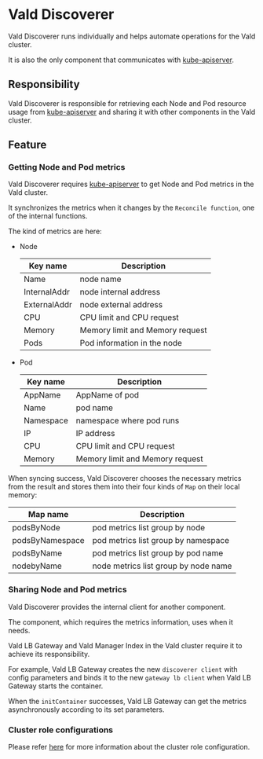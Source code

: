 # Vald Discoverer

Vald Discoverer runs individually and helps automate operations for the Vald cluster.

It is also the only component that communicates with [kube-apiserver](https://kubernetes.io/docs/reference/command-line-tools-reference/kube-apiserver/).

## Responsibility

Vald Discoverer is responsible for retrieving each Node and Pod resource usage from [kube-apiserver](https://kubernetes.io/docs/reference/command-line-tools-reference/kube-apiserver/) and sharing it with other components in the Vald cluster.

## Feature

### Getting Node and Pod metrics

Vald Discoverer requires [kube-apiserver](https://kubernetes.io/docs/reference/command-line-tools-reference/kube-apiserver/) to get Node and Pod metrics in the Vald cluster.

It synchronizes the metrics when it changes by the `Reconcile function`, one of the internal functions.

The kind of metrics are here:

- Node

  | Key name     | Description                     |
  | ------------ | ------------------------------- |
  | Name         | node name                       |
  | InternalAddr | node internal address           |
  | ExternalAddr | node external address           |
  | CPU          | CPU limit and CPU request       |
  | Memory       | Memory limit and Memory request |
  | Pods         | Pod information in the node     |

- Pod

  | Key name  | Description                     |
  | --------- | ------------------------------- |
  | AppName   | AppName of pod                  |
  | Name      | pod name                        |
  | Namespace | namespace where pod runs        |
  | IP        | IP address                      |
  | CPU       | CPU limit and CPU request       |
  | Memory    | Memory limit and Memory request |

When syncing success, Vald Discoverer chooses the necessary metrics from the result and stores them into their four kinds of `Map` on their local memory:

| Map name        | Description                          |
| --------------- | ------------------------------------ |
| podsByNode      | pod metrics list group by node       |
| podsByNamespace | pod metrics list group by namespace  |
| podsByName      | pod metrics list group by pod name   |
| nodebyName      | node metrics list group by node name |

<!-- TODO:image -->

### Sharing Node and Pod metrics

Vald Discoverer provides the internal client for another component.

The component, which requires the metrics information, uses when it needs.

Vald LB Gateway and Vald Manager Index in the Vald cluster require it to achieve its responsibility.

For example, Vald LB Gateway creates the new `discoverer client` with config parameters and binds it to the new `gateway lb client` when Vald LB Gateway starts the container.

When the `initContainer` successes, Vald LB Gateway can get the metrics asynchronously according to its set parameters.

<!-- TODO:image -->

### Cluster role configurations

Please refer [here](../../user-guides/cluster-role-binding.md) for more information about the cluster role configuration.
